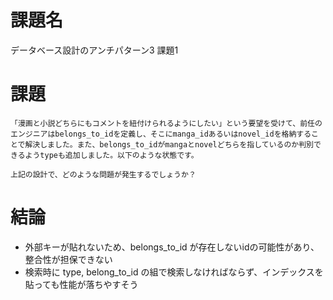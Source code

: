 # 課題名

データベース設計のアンチパターン3
課題1

# 課題

```
「漫画と小説どちらにもコメントを紐付けられるようにしたい」という要望を受けて、前任のエンジニアはbelongs_to_idを定義し、そこにmanga_idあるいはnovel_idを格納することで解決しました。また、belongs_to_idがmangaとnovelどちらを指しているのか判別できるようtypeも追加しました。以下のような状態です。

上記の設計で、どのような問題が発生するでしょうか？
```

# 結論

- 外部キーが貼れないため、belongs_to_id が存在しないidの可能性があり、整合性が担保できない
- 検索時に type, belong_to_id の組で検索しなければならず、インデックスを貼っても性能が落ちやすそう

